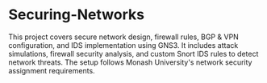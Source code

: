 # Securing-Networks
This project covers secure network design, firewall rules, BGP &amp; VPN configuration, and IDS implementation using GNS3. It includes attack simulations, firewall security analysis, and custom Snort IDS rules to detect network threats. The setup follows Monash University's network security assignment requirements.
